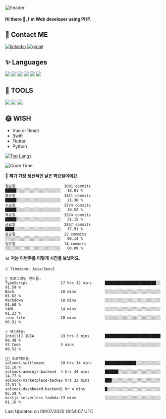 ![header](https://capsule-render.vercel.app/api?type=waving&color=auto&height=300&section=header&text=Elin&fontSize=90&animation=twinkling)

#### Hi there 👋, I'm <b>Web developer</b> using PHP. ####

<!--
- 🔭 I’m currently working on Uniwill
- 🌱 I’m currently learning Vue or React or Python.
-->

<!---#### I am PHP developer --->

## 💌 Contact ME ###
[<img src='https://img.shields.io/badge/-EunjiKo-%230A66C2?style=flat-square&logo=LinkedIn&logoColor=white' alt='linkedin'>](https://www.linkedin.com/in/https://www.linkedin.com/in/eunji-ko-00a907164//)  [<img src='https://img.shields.io/badge/-einee214%40gmail.com-%23EA4335?style=flat-square&logo=Gmail&logoColor=white' alt='gmail'>](einee214@gmail.com)  


## ✨ Languages
<img src='https://img.shields.io/badge/-PHP-%23777BB4?style=for-the-badge&logo=PHP&logoColor=white'> <img src='https://img.shields.io/badge/-Laravel-%23FF2D20?style=for-the-badge&logo=Laravel&logoColor=white'> <img src='https://img.shields.io/badge/Jquery-%230769AD?style=for-the-badge&logo=Jquery&logoColor=white'> <img src='https://img.shields.io/badge/CSS3-%231572B6?style=for-the-badge&logo=CSS3&logoColor=white'> <img src='https://img.shields.io/badge/Bootstrap-%237952B3?style=for-the-badge&logo=Bootstrap&logoColor=white' > <img src='https://img.shields.io/badge/MySQL-%234479A1?style=for-the-badge&logo=MySQL&logoColor=white' >

## 🌷 TOOLS
<img src='https://img.shields.io/badge/PHPSTORM-%23000000?style=for-the-badge&logo=PhpStorm&logoColor=white' > <img src='https://img.shields.io/badge/GitLab-%23FCA121?style=for-the-badge&logo=GitLab&logoColor=white' > <img src='https://img.shields.io/badge/GitHub-%23181717?style=for-the-badge&logo=GitHub&logoColor=white'>


## 🌞 WISH
- Vue or React
- Swift
- Flutter
- Python


[![Top Langs](https://github-readme-stats.vercel.app/api/top-langs/?username=ein214&layout=compact)](https://github.com/anuraghazra/github-readme-stats)

<!--START_SECTION:waka-->
![Code Time](http://img.shields.io/badge/Code%20Time-4%2C280%20hrs%2019%20mins-blue)

📅 **제가 가장 생산적인 날은 화요일이에요.** 

```text
월요일                      3001 commits        █████░░░░░░░░░░░░░░░░░░░░   18.81 % 
화요일                      3411 commits        █████░░░░░░░░░░░░░░░░░░░░   21.38 % 
수요일                      3274 commits        █████░░░░░░░░░░░░░░░░░░░░   20.52 % 
목요일                      3374 commits        █████░░░░░░░░░░░░░░░░░░░░   21.15 % 
금요일                      2857 commits        ████░░░░░░░░░░░░░░░░░░░░░   17.91 % 
토요일                      22 commits          ░░░░░░░░░░░░░░░░░░░░░░░░░   00.14 % 
일요일                      14 commits          ░░░░░░░░░░░░░░░░░░░░░░░░░   00.09 % 
```


📊 **저는 이번주를 이렇게 시간을 보냈어요.** 

```text
🕑︎ Timezone: Asia/Seoul

💬 프로그래밍 언어들: 
TypeScript               17 hrs 32 mins      ███████████████████████░░   91.59 % 
Bash                     18 mins             ░░░░░░░░░░░░░░░░░░░░░░░░░   01.62 % 
Markdown                 18 mins             ░░░░░░░░░░░░░░░░░░░░░░░░░   01.60 % 
YAML                     14 mins             ░░░░░░░░░░░░░░░░░░░░░░░░░   01.23 % 
.env file                10 mins             ░░░░░░░░░░░░░░░░░░░░░░░░░   00.91 % 

🔥 에디터들: 
IntelliJ IDEA            19 hrs 3 mins       █████████████████████████   99.48 % 
VS Code                  5 mins              ░░░░░░░░░░░░░░░░░░░░░░░░░   00.52 % 

🐱‍💻 프로젝트들: 
solvook-settlement       10 hrs 34 mins      ██████████████░░░░░░░░░░░   55.16 % 
solvook-adminjs-backend  4 hrs 44 mins       ██████░░░░░░░░░░░░░░░░░░░   24.77 % 
solvook-marketplace-backe2 hrs 23 mins       ███░░░░░░░░░░░░░░░░░░░░░░   12.51 % 
solvook-dashboard-backend1 hr 4 mins         █░░░░░░░░░░░░░░░░░░░░░░░░   05.59 % 
nestjs-serverless-lambda-13 mins             ░░░░░░░░░░░░░░░░░░░░░░░░░   01.16 % 
```


 Last Updated on 09/07/2025 18:54:07 UTC
<!--END_SECTION:waka-->

<!---![GitHub stats](https://github-readme-stats.vercel.app/api?username=ein214&show_icons=true&theme=dracula)  --->



